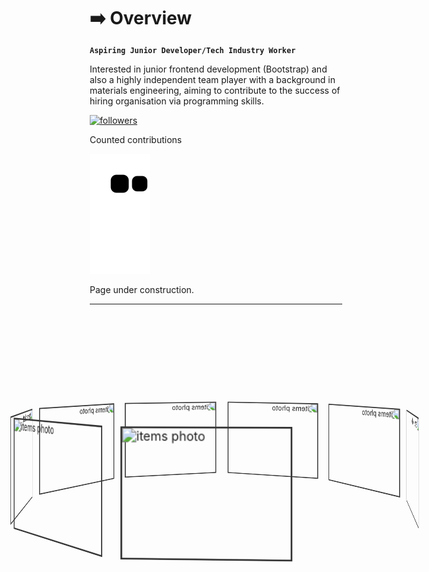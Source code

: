 # ➡️ Overview

**`Aspiring Junior Developer/Tech Industry Worker`**

Interested in junior frontend development (Bootstrap) and also a highly independent team player with a background in materials engineering, aiming to contribute to the success of hiring organisation via programming skills.

<p align="left">
  <a href="https://github.com/Nrba?tab=followers">
    <img alt="followers" title="Follow me on Github" src="https://custom-icon-badges.demolab.com/github/followers/Nrba?color=236ad3&labelColor=1155ba&style=for-the-badge&logo=person-add&label=Follow&logoColor=white"/>
  </a>
</p>

Counted contributions

<picture>
  <source media="(prefers-color-scheme: dark)" srcset="https://raw.githubusercontent.com/Nrba/Nrba/output/github-contribution-grid-snake-dark.svg">
  <source media="(prefers-color-scheme: light)" srcset="https://raw.githubusercontent.com/Nrba/Nrba/output/github-contribution-grid-snake.svg">
  <img alt="github contribution grid snake animation" src="https://raw.githubusercontent.com/Nrba/Nrba/output/github-contribution-grid-snake.svg">
</picture>

Page under construction.

---

<style>
  * {
  box-sizing: border-box;
  margin: 0;
  padding: 0;
}

.container {
  position: relative;
  width: 350px;
  margin: 50px auto;
  perspective: 1000px;
  padding-top: 120px;
}
.rotator {
  position: absolute;
  left: 0;
  right: 0;
  margin: auto;
  width: 55%;
  height: 150px;
  transform-style: preserve-3d;
  animation: roter 17s linear infinite;
}
.rotator:hover {
  animation-play-state: paused;
}
@keyframes roter {
  from {
    transform: rotateY(0deg);
  }
  to {
    transform: rotateY(360deg);
  }
}
.items {
  position: absolute;
  height: 100%;
  width: 100%;
  overflow: hidden;
  border: 2px solid #333;
}
.items:hover img {
  transform: scale(1.2);
}
.items img {
  height: 100%;
  width: 100%;
  transition: all 3s ease;
}
.items:first-child {
  transform: rotateY(calc(40deg * 1)) translateZ(300px);
}
.items:nth-child(2) {
  transform: rotateY(calc(40deg * 2)) translateZ(300px);
}
.items:nth-child(3) {
  transform: rotateY(calc(40deg * 3)) translateZ(300px);
}
.items:nth-child(4) {
  transform: rotateY(calc(40deg * 4)) translateZ(300px);
}
.items:nth-child(5) {
  transform: rotateY(calc(40deg * 5)) translateZ(300px);
}
.items:nth-child(6) {
  transform: rotateY(calc(40deg * 6)) translateZ(300px);
}
.items:nth-child(7) {
  transform: rotateY(calc(40deg * 7)) translateZ(300px);
}
.items:nth-child(8) {
  transform: rotateY(calc(40deg * 8)) translateZ(300px);
}
.items:nth-child(9) {
  transform: rotateY(calc(40deg * 9)) translateZ(300px);
}
</style>

<div class="container">
  <div class="rotator">
    <div class="items"><img src="https://cdn.pixabay.com/photo/2015/12/01/20/28/road-1072823__340.jpg" alt="items photo" /></div>
    <div class="items"><img src="https://cdn.pixabay.com/photo/2015/09/09/16/05/forest-931706__340.jpg" alt="items photo" /></div>
    <div class="items"><img src="https://cdn.pixabay.com/photo/2015/04/23/22/00/tree-736885__340.jpg" alt="items photo" /></div>
    <div class="items"><img src="https://cdn.pixabay.com/photo/2015/06/19/21/24/the-road-815297__340.jpg" alt="items photo" /></div>
    <div class="items"><img src="https://cdn.pixabay.com/photo/2016/01/08/11/57/butterfly-1127666__340.jpg" alt="items photo" /></div>
    <div class="items"><img src="https://cdn.pixabay.com/photo/2014/09/14/18/04/dandelion-445228__340.jpg" alt="items photo" /></div>
    <div class="items"><img src="https://cdn.pixabay.com/photo/2016/05/05/02/37/sunset-1373171__340.jpg" alt="items photo" /></div>
    <div class="items"><img src="https://cdn.pixabay.com/photo/2016/11/14/04/45/elephant-1822636__340.jpg" alt="items photo" /></div>
  </div>
</div>

<!---
- 👋 Hi, I’m @Nrba
- 👀 I’m interested in ...
- 🌱 I’m currently learning ...
- 💞️ I’m looking to collaborate on ...
- 📫 How to reach me ...

Nrba/Nrba is a ✨ special ✨ repository because its `README.md` (this file) appears on your GitHub profile.
You can click the Preview link to take a look at your changes.
--->
